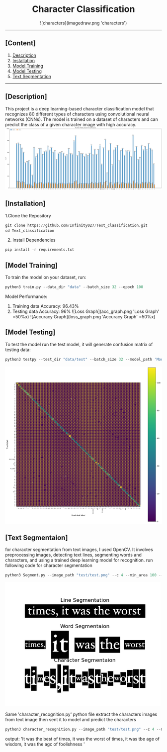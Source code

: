 # <div align="center">Character Classification</div>
<p align="center">
  ![characters](imagedraw.png 'characters')
</p>

---

## [Content]
1. [Description](#description)   
2. [Installation](#installation)  
3. [Model Training](#model-training)
4. [Model Testing](#model-testing)
5. [Text Segmentation](#text-segmentation)

---
## [Description]

This project is a deep learning-based character classification model that recognizes 80 different types of characters using convolutional neural networks (CNNs). The model is trained on a dataset of characters and can predict the class of a given character image with high accuracy.
![Available Data for all classes(Training & Testing)](bargraph.png 'Available Data for all classes(Training & Testing)')

## [Installation]
1.Clone the Repository
```python
git clone https://github.com/Infinity027/Text_classification.git
cd Text_classification
```
2. Install Dependencies
```python
pip install -r requirements.txt
```

## [Model Training]
To train the model on your dataset, run:
```python
python3 train.py --data_dir "data" --batch_size 32 --epoch 100
```

Model Performance:
1. Training data Accuracy: 96.43%
2. Testing data Accuracy: 96%
![Loss Graph](acc_graph.png 'Loss Graph' =50%x) ![Accuracy Graph](loss_graph.png 'Accuracy Graph' =50%x)

## [Model Testing]
To test the model run the test model, it will generate confusion matrix of testing data:
```python
python3 testpy --test_dir "data/test" --batch_size 32 --model_path 'Modelv0_1.pth'
```
![Confusion Matrix](confusion_matrix.png)

## [Text Segmentaion]
for character segmentation from text images, I used OpenCV. It involves preprocessing images, detecting text lines, segmenting words and characters, and using a trained deep learning model for recognition. run following code for character segmentation
```python
python3 Segment.py --image_path "test/test.png" --c 4 --min_area 100 --draw_plot 0
```
![Character Segmentation](result/line_1.png 'Character Segmentation')

Same 'character_recognition.py' python file extract the characters images from text image then sent it to model and predict the characters
```python
python3 character_recognition.py --image_path "test/test.png" --c 4 --model_path 'modelv0_1.pth' --draw_plot 0
```
output: 'It was the best of times, it was the worst of times, it was tbe age of wisdom, it was the agc of foolishness '
